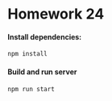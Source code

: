 # Homework 24
#### Install dependencies:
```
npm install
```
#### Build and run server
```
npm run start
```